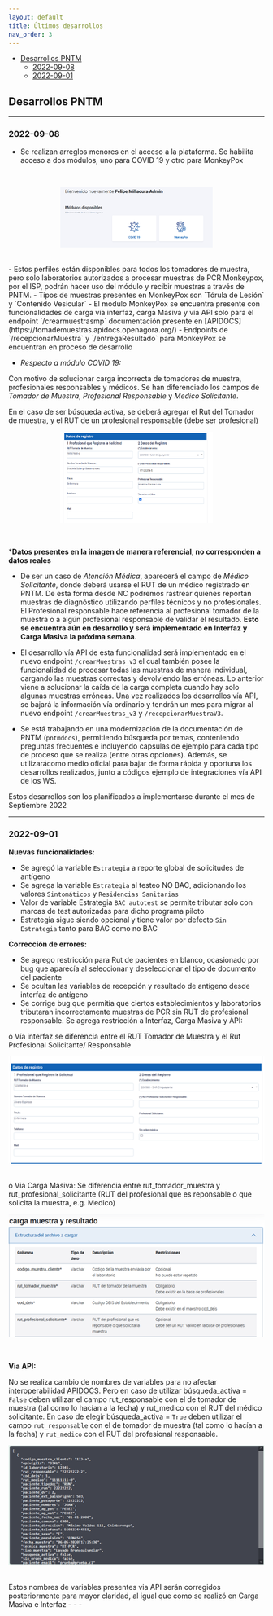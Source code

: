 ```yaml
---
layout: default
title: Últimos desarrollos
nav_order: 3
---
```


- [Desarrollos PNTM](#desarrollos-pntm)
  - [2022-09-08](#2022-09-08)
  - [2022-09-01](#2022-09-01)
  
## Desarrollos PNTM

- - - 
### 2022-09-08

  -	Se realizan arreglos menores en el acceso a la plataforma. Se habilita acceso a dos módulos, uno para COVID 19 y otro para MonkeyPox
<br>
<p align="center">
  <img src="assets/img/2022-09-08-monkey-covid.png" alt="PNTM-MonkeyPox" width="300">
</p>
<br>
  - Estos perfiles están disponibles para todos los tomadores de muestra, pero solo laboratorios autorizados a procesar muestras de PCR Monkeypox, por el ISP, podrán hacer uso del módulo y recibir muestras a través de PNTM.
  -	Tipos de muestras presentes en MonkeyPox son `Tórula de Lesión` y `Contenido Vesicular` 
  -	El modulo MonkeyPox se encuentra presente con funcionalidades de carga vía interfaz, carga Masiva y vía API solo para el endpoint `/crearmuestrasmp` documentación presente en [APIDOCS](https://tomademuestras.apidocs.openagora.org/)
-	Endpoints de `/recepcionarMuestra` y `/entregaResultado` para MonkeyPox se encuentran en proceso de desarrollo

- *Respecto a módulo COVID 19:*

Con motivo de solucionar carga incorrecta de tomadores de muestra, profesionales responsables y médicos. Se han diferenciado los campos de *Tomador de Muestra*, *Profesional Responsable* y *Medico Solicitante*.

En el caso de ser búsqueda activa, se deberá agregar el Rut del Tomador de muestra, y el RUT de un profesional responsable (debe ser profesional)
<br>
<p align="center">
  <img src="assets/img/2022-09-08-profesional-responsable.png" alt="PNTM-MonkeyPox" width="300">
</p>
<br>
 
*__Datos presentes en la imagen de manera referencial, no corresponden a datos reales__

-	De ser un caso de *Atención Médica*, aparecerá el campo de *Médico Solicitante*, donde deberá usarse el RUT de un médico registrado en PNTM. De esta forma desde NC podremos rastrear quienes reportan muestras de diagnóstico utilizando perfiles técnicos y no profesionales. El Profesional responsable hace referencia al profesional tomador de la muestra o a algún profesional responsable de validar el resultado. __Esto se encuentra aún en desarrollo y será implementado en Interfaz y Carga Masiva la próxima semana.__

-	El desarrollo vía API de esta funcionalidad será implementado en el nuevo endpoint `/crearMuestras_v3` el cual también posee la funcionalidad de procesar todas las muestras de manera individual, cargando las muestras correctas y devolviendo las erróneas. Lo anterior viene a solucionar la caída de la carga completa cuando hay solo algunas muestras erróneas. Una vez realizados los desarrollos vía API, se bajará la información vía ordinario y tendrán un mes para migrar al nuevo endpoint `/crearMuestras_v3` y `/recepcionarMuestraV3`.

-	Se está trabajando en una modernización de la documentación de PNTM (`pntmdocs`), permitiendo búsqueda por temas, conteniendo preguntas frecuentes e incluyendo capsulas de ejemplo para cada tipo de proceso que se realiza (entre otras opciones). Además, se utilizarácomo medio oficial para bajar de forma rápida y oportuna los desarrollos realizados, junto a códigos ejemplo de integraciones vía API de los WS.

Estos desarrollos son los planificados a implementarse durante el mes de Septiembre 2022

- - - 

### 2022-09-01

**Nuevas funcionalidades:**

-	Se agregó la variable `Estrategia` a reporte global de solicitudes de antígeno
-	Se agrega la variable `Estrategia` al testeo NO BAC, adicionando los valores `Sintomáticos` y `Residencias Sanitarias`
-	Valor de variable Estrategia `BAC autotest` se permite tributar solo con marcas de test autorizadas para dicho programa piloto
-	Estrategia sigue siendo opcional y tiene valor por defecto `Sin Estrategia` tanto para BAC como no BAC

**Corrección de errores:**

-	Se agrego restricción para Rut de pacientes en blanco, ocasionado por bug que aparecía al seleccionar y deseleccionar el tipo de documento del paciente
-	Se ocultan las variables de recepción y resultado de antígeno desde interfaz de antígeno
-	Se corrige bug que permitía que ciertos establecimientos y laboratorios tributaran incorrectamente muestras de PCR sin RUT de profesional responsable. Se agrega restricción a Interfaz, Carga Masiva y API:

  o	Vía interfaz se diferencia entre el RUT Tomador de Muestra y el Rut Profesional Solicitante/ Responsable
<br>
<p align="center">
  <img src="assets/img/desarrollos/2022-09-01-imagen1.png">
</p>
<br>
o	Via Carga Masiva:
Se diferencia entre rut_tomador_muestra y rut_profesional_solicitante (RUT del profesional que es reponsable o que solicita la muestra, e.g. Medico)
<br>
<p align="center">
  <img src="assets/img/desarrollos/2022-09-01-imagen2.png">
</p>
<br>

**Via API:**

No se realiza cambio de nombres de variables para no afectar interoperabilidad [APIDOCS](https://tomademuestras.apidocs.openagora.org/#/). Pero en caso de utilizar búsqueda_activa = `False` deben utilizar el campo rut_responsable con el de tomador de muestra (tal como lo hacían a la fecha) y rut_medico con el RUT del médico solicitante. En caso de elegir búsqueda_activa = `True` deben utilizar el campo `rut_responsable` con el de tomador de muestra (tal como lo hacían a la fecha) y `rut_medico` con el RUT del profesional responsable.
<br>
<p align="center">
  <img src="assets/img/desarrollos/2022-09-01-imagen3.png">
</p>
<br>
Estos nombres de variables presentes via API serán corregidos posteriormente para mayor claridad, al igual que como se realizó en Carga Masiva e Interfaz
- - - 
